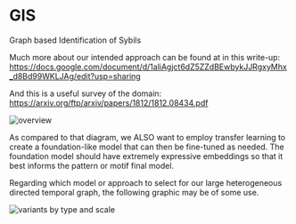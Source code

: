 # GIS
Graph based Identification of Sybils

Much more about our intended approach can be found at in this write-up: https://docs.google.com/document/d/1aliAgjct6dZ5ZZdBEwbykJJRgxyMhx_d8Bd99WKLJAg/edit?usp=sharing

And this is a useful survey of the domain:  https://arxiv.org/ftp/arxiv/papers/1812/1812.08434.pdf

![overview](https://github.com/OpenDataforWeb3/GIS/assets/8564403/e9a52b79-2488-4160-abc8-e3b716717fa3)

As compared to that diagram, we ALSO want to employ transfer learning to create a foundation-like model that can then be fine-tuned as needed.  The foundation model should have extremely expressive embeddings so that it best informs the pattern or motif final model.

Regarding which model or approach to select for our large heterogeneous directed temporal graph, the following graphic may be of some use. 

![variants by type and scale](https://github.com/OpenDataforWeb3/GIS/assets/8564403/ad201815-d2b7-4df7-b5a1-8118637faa2a)
